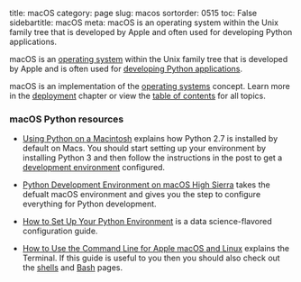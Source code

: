 title: macOS
category: page
slug: macos
sortorder: 0515
toc: False
sidebartitle: macOS
meta: macOS is an operating system within the Unix family tree that is developed by Apple and often used for developing Python applications.


macOS is an [operating system](/operating-systems.html) 
within the Unix family tree that is developed by Apple and is often 
used for [developing Python applications](/learning-programming.html).

<div class="well see-also">macOS is an implementation of the <a href="/operating-systems.html">operating systems</a> concept. Learn more in the <a href="/deployment.html">deployment</a> chapter or view the <a href="/table-of-contents.html">table of contents</a> for all topics.</div>


### macOS Python resources
* [Using Python on a Macintosh](https://docs.python.org/3/using/mac.html)
  explains how Python 2.7 is installed by default on Macs. You should
  start setting up your environment by installing Python 3 and then follow
  the instructions in the post to get a 
  [development environment](/development-environments.html) configured.

* [Python Development Environment on macOS High Sierra](https://hackercodex.com/guide/python-development-environment-on-mac-osx/)
  takes the defualt macOS environment and gives you the step to configure
  everything for Python development.

* [How to Set Up Your Python Environment](https://www.davidculley.com/installing-python-on-a-mac/)
  is a data science-flavored configuration guide.

* [How to Use the Command Line for Apple macOS and Linux](https://www.taniarascia.com/how-to-use-the-command-line-for-apple-macos-and-linux/)
  explains the Terminal. If this guide is useful to you then you should 
  also check out the [shells](/shells.html) and 
  [Bash](/bourne-again-shell-bash.html) pages.
